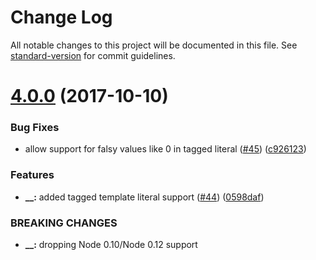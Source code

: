 # Change Log

All notable changes to this project will be documented in this file.
See [standard-version](https://github.com/conventional-changelog/standard-version) for commit guidelines.

<a name="4.0.0"></a>

# [4.0.0](https://github.com/yargs/y18n/compare/v3.2.1...v4.0.0) (2017-10-10)

### Bug Fixes

* allow support for falsy values like 0 in tagged
  literal ([#45](https://github.com/yargs/y18n/issues/45)) ([c926123](https://github.com/yargs/y18n/commit/c926123))

### Features

* **__:** added tagged template literal
  support ([#44](https://github.com/yargs/y18n/issues/44)) ([0598daf](https://github.com/yargs/y18n/commit/0598daf))

### BREAKING CHANGES

* **__:** dropping Node 0.10/Node 0.12 support
